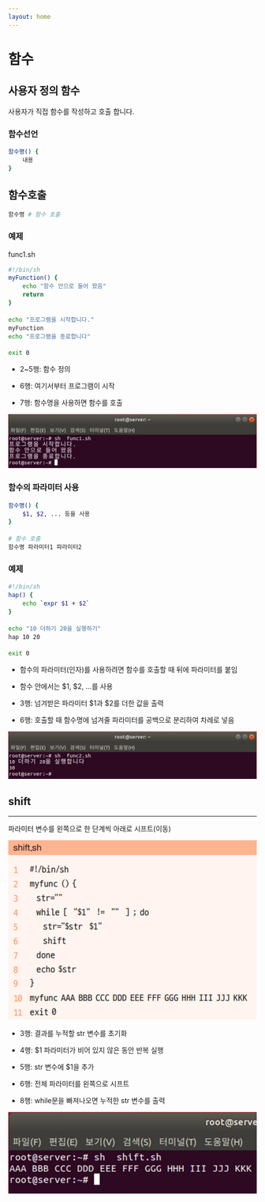 ```yaml
---
layout: home
---
```


# 함수



## 사용자 정의 함수

사용자가 직접 함수를 작성하고 호출 합니다.



### 함수선언

```bash
함수명() {
	내용
}
```



## 함수호출

```bash
함수명 # 함수 호출
```



### 예제

func1.sh

```bash
#!/bin/sh
myFunction() {
	echo "함수 안으로 들어 왔음"
	return
}

echo "프로그램을 시작합니다."
myFunction
echo "프로그램을 종료합니다"

exit 0
```

* 2~5행: 함수 정의

* 6행: 여기서부터 프로그램이 시작

* 7행: 함수명을 사용하면 함수를 호출

![image-20230322195016809](./img/image-20230322195016809.png)



### 함수의 파라미터 사용



```bash
함수명() {
	$1, $2, ... 등을 사용
}

# 함수 호출
함수명 파라미터1 파라미터2
```



### 예제

```bash
#!/bin/sh
hap() {
	echo `expr $1 + $2`
}

echo "10 더하기 20을 실행하기"
hap 10 20

exit 0
```



* 함수의 파라미터(인자)를 사용하려면 함수를 호출할 때 뒤에 파라미터를 붙임

* 함수 안에서는 $1, $2, …를 사용

* 3행: 넘겨받은 파라미터 $1과 $2를 더한 값을 출력

* 6행: 호출할 때 함수명에 넘겨줄 파라미터를 공백으로 분리하여 차례로 넣음



![image-20230322195126630](./img/image-20230322195126630.png)


## shift
---
파라미터 변수를 왼쪽으로 한 단계씩 아래로 시프트(이동)

![image-20230322195655602](./img/image-20230322195655602.png)
 

* 3행: 결과를 누적할 str 변수를 초기화

* 4행: $1 파라미터가 비어 있지 않은 동안 반복 실행

* 5행: str 변수에 $1을 추가

* 6행: 전체 파라미터를 왼쪽으로 시프트

* 8행: while문을 빠져나오면 누적한 str 변수를 출력



![image-20230322195723781](./img/image-20230322195723781.png)


